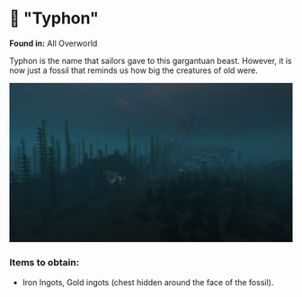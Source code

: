 # 🌊 "Typhon"

**Found in:** All Overworld

Typhon is the name that sailors gave to this gargantuan beast. However, it is now just a fossil that reminds us how big the creatures of old were.

![](<../../../.gitbook/assets/image (108).png>)

### Items to obtain:

* Iron Ingots, Gold ingots (chest hidden around the face of the fossil).
